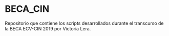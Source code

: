 # BECA_CIN
Repositorio que contiene los scripts desarrollados durante el transcurso de la BECA ECV-CIN 2019 por Victoria Lera.
